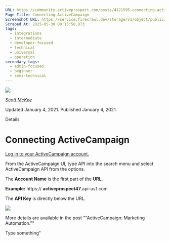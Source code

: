 ```yaml
---
URL: https://community.activeprospect.com/posts/4121595-connecting-activecampaign
Page Title: Connecting ActiveCampaign
Screenshot URL: https://service.firecrawl.dev/storage/v1/object/public/media/screenshot-6cbd7626-e067-4890-969f-62c62756a154.png
Scraped At: 2025-05-30 00:15:58.873
tags:
  - integrations
  - intermediate
  - developer-focused
  - technical
  - universal
  - operation
secondary_tags:
  - admin-focused
  - beginner
  - semi-technical
---
```


[![](https://content1.bloomfire.com/avatars/users/1317000/thumb/thumbnail.png?f=1617311121&Expires=1748567753&Signature=A94op~Gy3qAVemBlvXBjBmViM4Hvt-7JTH-Hg5z5LkCXVAnGkk6KyB0zamH5xF1WLDrgAq8sIrLiiZw6uW2MHBvNcYb7N9WZttRIxxFUIKQdyg5GPew1Upr-ESUFrx5H5VlCXTP9LUt2~rti6BRHtwxdvOGo2FBqBGx2Moms5pCZF99HsmVCm63eYDvr3lxxDorYDZUpeaxswcNR6gTv9fMJ0TMGxK57PPEraqtoGaTJqto8JyzXkd8zXyv4nC4NDnCcSZcp66Lr07K~OD20spFy~ySLHVG7QSL40SlPwrlP9~iqGIay2ZSIccD-NjsCF7cAxM4JItWtX11KK1rIPg__&Key-Pair-Id=APKAIDFCFZ2UHE5LPIUA)](https://community.activeprospect.com/memberships/7557680-scott-mckee)

[_Scott McKee_](https://community.activeprospect.com/memberships/7557680-scott-mckee)

Updated January 4, 2021. Published January 4, 2021.

Details

# Connecting ActiveCampaign

[Log in to your ActiveCampaign account.](http://www.activecampaign.com/login/)

From the ActiveCampaign UI, type API into the search menu and select ActiveCampaign API from the options.

The **Account Name** is the first part of the **URL**.

**Example:** https:// **activeprospect47**.api-us1.com

The **API Key** is directly below the URL.

![](https://content1.bloomfire.com/thumbnails/contents/002/443/228/original.png?f=1609799461&Expires=1748567753&Signature=gAceJKiY8O1rG2gUB5pRT0DDMsWAWiu1O6lKurB3TYT9~ttBFpuZGoGFzyJIyXo6bGS5M-~LX3Xxu8Bjg2W9LPxRj1q6hcrQzRU9L1B-4BEJ3Tjv8XnDOOYQ06tMpra3Rf4r5ei3JZLhxDMuiiXY4ltgQGsjtx7LY7OzWFa99WQLGWEPaUc8EvR243zZHkJBD9QNwZ0BFDTt7e7GWEA8X6OW-VUV~Ujd~JVWa4~O6LTUindjvi4PHRTJO3tES8yAHlEPgtlPLGtvHsGlfgXYLXY7I2TE5k8La4avjLqW8diAtKdBnReNCVZ5IF5SpZVCm61fzsdDOCb45AcKVtE53g__&Key-Pair-Id=APKAIDFCFZ2UHE5LPIUA)

More details are available in the post ""ActiveCampaign: Marketing Automation.""

Type something"

